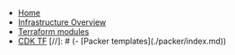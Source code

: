 - [Home](/)
- [Infrastructure Overview](index.md)
- [Terraform modules](./terraform/index.md)
- [CDK TF](./cdktf/index.md)
[//]: # (- [Packer templates]&#40;./packer/index.md&#41;)
